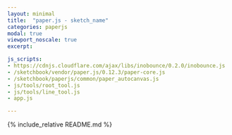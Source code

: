 ```yaml
---
layout: minimal
title:  "paper.js - sketch_name"
categories: paperjs
modal: true
viewport_noscale: true
excerpt: 

js_scripts:
- https://cdnjs.cloudflare.com/ajax/libs/inobounce/0.2.0/inobounce.js
- /sketchbook/vendor/paper.js/0.12.3/paper-core.js
- /sketchbook/paperjs/common/paper_autocanvas.js
- js/tools/root_tool.js
- js/tools/line_tool.js
- app.js

---
```


{% include_relative README.md %}

